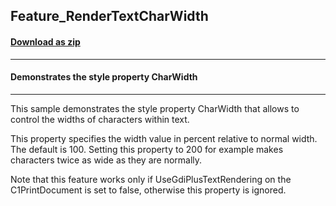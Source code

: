 ## Feature_RenderTextCharWidth
#### [Download as zip](https://grapecity.github.io/DownGit/#/home?url=https://github.com/GrapeCity/ComponentOne-WinForms-Samples/tree/master/NetFramework\PrintDocument\CS\Feature_RenderTextCharWidth)
____
#### Demonstrates the style property CharWidth
____
This sample demonstrates the style property CharWidth that allows to control the widths of characters within text.

This property specifies the width value in percent relative to normal width. The default is 100.
Setting this property to 200 for example makes characters twice as wide as they are normally.

Note that this feature works only if UseGdiPlusTextRendering on the C1PrintDocument is set to false, otherwise this property is ignored.

